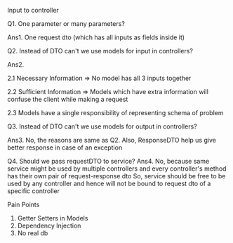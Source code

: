 Input to controller

Q1. One parameter or many parameters?

Ans1. One request dto (which has all inputs as fields inside it)

Q2. Instead of DTO can't we use models for input in controllers?

Ans2.

2.1 Necessary Information => No model has all 3 inputs together

2.2 Sufficient Information => Models which have extra information will confuse the client while making a request

2.3 Models have a single responsibility of representing schema of problem

Q3. Instead of DTO can't we use models for output in controllers?

Ans3. No, the reasons are same as Q2. Also, ResponseDTO help us give better response in case of an exception

Q4. Should we pass requestDTO to service? Ans4. No, because same service might be used by multiple controllers and every controller's method has their own pair of request-response dto So, service should be free to be used by any controller and hence will not be bound to request dto of a specific controller

Pain Points

1. Getter Setters in Models
2. Dependency Injection
3. No real db